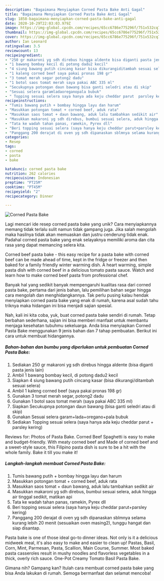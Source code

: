 ```yaml
---
description: "Bagaimana Menyiapkan Corned Pasta Bake Anti Gagal"
title: "Bagaimana Menyiapkan Corned Pasta Bake Anti Gagal"
slug: 1858-bagaimana-menyiapkan-corned-pasta-bake-anti-gagal
date: 2020-10-29T22:03:03.979Z
image: https://img-global.cpcdn.com/recipes/65cc6786e775296f/751x532cq70/corned-pasta-bake-foto-resep-utama.jpg
thumbnail: https://img-global.cpcdn.com/recipes/65cc6786e775296f/751x532cq70/corned-pasta-bake-foto-resep-utama.jpg
cover: https://img-global.cpcdn.com/recipes/65cc6786e775296f/751x532cq70/corned-pasta-bake-foto-resep-utama.jpg
author: Ian Leonard
ratingvalue: 3.5
reviewcount: 13
recipeingredient:
- "250 gr makaroni yg sdh direbus hingga aldente bisa diganti pasta jenis lain"
- "1 bawang bombay kecil di potong dadu2 kecil"
- "4 siung bawang putih cincang kasar bisa dikurangiditambah sesuai selera"
- "1 kaleng corned beef saya pakai pronas 198 gr"
- "3 tomat merah segar potong2 dadu"
- "1 botol saos tomat merah saya pakai ABC 335 ml"
- "Secukupnya potongan daun bawang bisa ganti seledri atau di skip"
- "Sesuai selera garamladaoreganopala bubuk"
- " Topping sesuai selera saya hanya ada keju cheddar parut  parsley kering"
recipeinstructions:
- "Tumis bawang putih + bombay hingga layu dan harum"
- "Masukkan potongan tomat + corned beef, aduk rata"
- "Masukkan saos tomat + daun bawang, aduk lalu tambahkan sedikit air"
- "Masukkan makaroni yg sdh direbus, bumbui sesuai selera, aduk hingga air tinggal sedikit, matikan api"
- "Tata ke wadah tahan panas, ramekin, Pyrex dll"
- "Beri topping sesuai selera (saya hanya keju cheddar parut+parsley kering)"
- "Panggang 200 derajat di oven yg sdh dipanaskan sblmnya selama kurang lebih 20 menit (sesuaikan oven masing2), tunggu hangat dan siap disantap."
categories:
- Resep
tags:
- corned
- pasta
- bake

katakunci: corned pasta bake 
nutrition: 262 calories
recipecuisine: Indonesian
preptime: "PT25M"
cooktime: "PT45M"
recipeyield: "2"
recipecategory: Dinner

---
```



![Corned Pasta Bake](https://img-global.cpcdn.com/recipes/65cc6786e775296f/751x532cq70/corned-pasta-bake-foto-resep-utama.jpg)

Lagi mencari ide resep corned pasta bake yang unik? Cara menyiapkannya memang tidak terlalu sulit namun tidak gampang juga. Jika salah mengolah maka hasilnya tidak akan memuaskan dan justru cenderung tidak enak. Padahal corned pasta bake yang enak selayaknya memiliki aroma dan cita rasa yang dapat memancing selera kita.

Corned beef pasta bake - this easy recipe for a pasta bake with corned beef can be made ahead of time, kept in the fridge or freezer and then baked for a family friendly winter warming dish. A heart warming, simple pasta dish with corned beef in a delicious tomato pasta sauce. Watch and learn how to make corned beef pasta from professional chef.

Banyak hal yang sedikit banyak mempengaruhi kualitas rasa dari corned pasta bake, pertama dari jenis bahan, lalu pemilihan bahan segar hingga cara mengolah dan menghidangkannya. Tak perlu pusing kalau hendak menyiapkan corned pasta bake yang enak di rumah, karena asal sudah tahu triknya maka hidangan ini bisa menjadi sajian spesial.


Nah, kali ini kita coba, yuk, buat corned pasta bake sendiri di rumah. Tetap berbahan sederhana, sajian ini bisa memberi manfaat untuk membantu menjaga kesehatan tubuhmu sekeluarga. Anda bisa menyiapkan Corned Pasta Bake menggunakan 9 jenis bahan dan 7 tahap pembuatan. Berikut ini cara untuk membuat hidangannya.

<!--inarticleads1-->

##### Bahan-bahan dan bumbu yang diperlukan untuk pembuatan Corned Pasta Bake:

1. Sediakan 250 gr makaroni yg sdh direbus hingga aldente (bisa diganti pasta jenis lain)
1. Ambil 1 bawang bombay kecil, di potong dadu2 kecil
1. Siapkan 4 siung bawang putih cincang kasar (bisa dikurangi/ditambah sesuai selera)
1. Ambil 1 kaleng corned beef (saya pakai pronas 198 gr)
1. Gunakan 3 tomat merah segar, potong2 dadu
1. Gunakan 1 botol saos tomat merah (saya pakai ABC 335 ml)
1. Siapkan Secukupnya potongan daun bawang (bisa ganti seledri atau di skip)
1. Gunakan Sesuai selera garam+lada+oregano+pala bubuk
1. Sediakan  Topping sesuai selera (saya hanya ada keju cheddar parut + parsley kering)


Reviews for: Photos of Pasta Bake. Corned Beef Spaghetti is easy to make and budget-friendly. With meaty corned beef and Made of corned beef and a sweet-style sauce, this Filipino pasta dish is sure to be a hit with the whole family. Bake it till you make it! 

<!--inarticleads2-->

##### Langkah-langkah membuat Corned Pasta Bake:

1. Tumis bawang putih + bombay hingga layu dan harum
1. Masukkan potongan tomat + corned beef, aduk rata
1. Masukkan saos tomat + daun bawang, aduk lalu tambahkan sedikit air
1. Masukkan makaroni yg sdh direbus, bumbui sesuai selera, aduk hingga air tinggal sedikit, matikan api
1. Tata ke wadah tahan panas, ramekin, Pyrex dll
1. Beri topping sesuai selera (saya hanya keju cheddar parut+parsley kering)
1. Panggang 200 derajat di oven yg sdh dipanaskan sblmnya selama kurang lebih 20 menit (sesuaikan oven masing2), tunggu hangat dan siap disantap.


Pasta bake is one of those ideal go-to dinner ideas. Not only is it a delicious midweek meal, it&#39;s also easy to make and easier to clean up! Pastas, Basil, Corn, Mint, Parmesan, Pasta, Scallion, Main Course, Summer. Most baked pasta casseroles result in mushy noodles and flavorless vegetables in a thick, overly rich sauce. One-Pot Creamy Tomato Basil Pasta Bake. 

Gimana nih? Gampang kan? Itulah cara membuat corned pasta bake yang bisa Anda lakukan di rumah. Semoga bermanfaat dan selamat mencoba!
